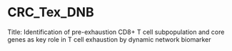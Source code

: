 # CRC_Tex_DNB
Title: Identification of pre-exhaustion CD8+ T cell subpopulation and core genes as key role in T cell exhaustion by dynamic network biomarker

